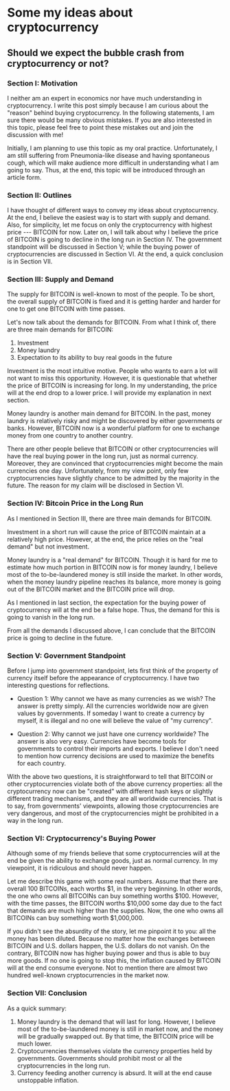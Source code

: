 # Some my ideas about cryptocurrency
## Should we expect the bubble crash from cryptocurrency or not?


### Section I: Motivation
I neither am an expert in economics nor have much understanding in cryptocurrency. I write this post simply because I am curious about the "reason" behind buying cryptocurrency. In the following statements, I am sure there would be many obvious mistakes. If you are also interested in this topic, please feel free to point these mistakes out and join the discussion with me!

Initially, I am planning to use this topic as my oral practice. Unfortunately, I am still suffering from Pneumonia-like disease and having spontaneous cough, which will make audience more difficult in understanding what I am going to say. Thus, at the end, this topic will be introduced through an article form.


### Section II: Outlines
I have thought of different ways to convey my ideas about cryptocurrency. At the end, I believe the easiest way is to start with supply and demand. Also, for simplicity, let me focus on only the cryptocurrency with highest price --- BITCOIN for now. Later on, I will talk about why I believe the price of BITCOIN is going to decline in the long run in Section IV. The government standpoint will be discussed in Section V; while the buying power of cryptocurrencies are discussed in Section VI. At the end, a quick conclusion is in Section VII.


### Section III: Supply and Demand
The supply for BITCOIN is well-known to most of the people. To be short, the overall supply of BITCOIN is fixed and it is getting harder and harder for one to get one BITCOIN with time passes. 

Let's now talk about the demands for BITCOIN. From what I think of, there are three main demands for BITCOIN:

1. Investment
2. Money laundry
3. Expectation to its ability to buy real goods in the future

Investment is the most intuitive motive. People who wants to earn a lot will not want to miss this opportunity. However, it is questionable that whether the price of BITCOIN is increasing for long. In my understanding, the price will at the end drop to a lower price. I will provide my explanation in next section.

Money laundry is another main demand for BITCOIN. In the past, money laundry is relatively risky and might be discovered by either governments or banks. However, BITCOIN now is a wonderful platform for one to exchange money from one country to another country.

There are other people believe that BITCOIN or other cryptocurrencies will have the real buying power in the long run, just as normal currency. Moreover, they are convinced that cryptocurrencies might become the main currencies one day. Unfortunately, from my view point, only few cryptocurrencies have slightly chance to be admitted by the majority in the future. The reason for my claim will be disclosed in Section VI.


### Section IV: Bitcoin Price in the Long Run
As I mentioned in Section III, there are three main demands for BITCOIN. 

Investment in a short run will cause the price of BITCOIN maintain at a relatively high price. However, at the end, the price relies on the "real demand" but not investment. 

Money laundry is a "real demand" for BITCOIN. Though it is hard for me to estimate how much portion in BITCOIN now is for money laundry, I believe most of the to-be-laundered money is still inside the market. In other words, when the money laundry pipeline reaches its balance, more money is going out of the BITCOIN market and the BITCOIN price will drop.

As I mentioned in last section, the expectation for the buying power of cryptocurrency will at the end be a false hope. Thus, the demand for this is going to vanish in the long run.

From all the demands I discussed above, I can conclude that the BITCOIN price is going to decline in the future.


### Section V: Government Standpoint
Before I jump into government standpoint, lets first think of the property of currency itself before the appearance of cryptocurrency. I have two interesting questions for reflections.

* Question 1: Why cannot we have as many currencies as we wish?
The answer is pretty simply. All the currencies worldwide now are given values by governments. If someday I want to create a currency by myself, it is illegal and no one will believe the value of "my currency".

* Question 2: Why cannot we just have one currency worldwide?
The answer is also very easy. Currencies have become tools for governments to control their imports and exports. I believe I don't need to mention how currency decisions are used to maximize the benefits for each country.

With the above two questions, it is straightforward to tell that BITCOIN or other cryptocurrencies violate both of the above currency properties: all the cryptocurrency now can be "created" with different hash keys or slightly different trading mechanisms, and they are all worldwide currencies. That is to say, from governments' viewpoints, allowing those cryptocurrencies are very dangerous, and most of the cryptocurrencies might be prohibited in a way in the long run.


### Section VI: Cryptocurrency's Buying Power
Although some of my friends believe that some cryptocurrencies will at the end be given the ability to exchange goods, just as normal currency. In my viewpoint, it is ridiculous and should never happen.

Let me describe this game with some real numbers. Assume that there are overall 100 BITCOINs, each worths $1, in the very beginning. In other words, the one who owns all BITCOINs can buy something worths $100. However, with the time passes, the BITCOIN worths $10,000 some day due to the fact that demands are much higher than the supplies. Now, the one who owns all BITCOINs can buy something worth $1,000,000.

If you didn't see the absurdity of the story, let me pinpoint it to you: all the money has been diluted. Because no matter how the exchanges between BITCOIN and U.S. dollars happen, the U.S. dollars do not vanish. On the contrary, BITCOIN now has higher buying power and thus is able to buy more goods. If no one is going to stop this, the inflation caused by BITCOIN will at the end consume everyone. Not to mention there are almost two hundred well-known cryptocurrencies in the market now.


### Section VII: Conclusion
As a quick summary:

1. Money laundry is the demand that will last for long. However, I believe most of the to-be-laundered money is still in market now, and the money will be gradually swapped out. By that time, the BITCOIN price will be much lower.
2. Cryptocurrencies themselves violate the currency properties held by governments. Governments should prohibit most or all the cryptocurrencies in the long run.
3. Currency feeding another currency is absurd. It will at the end cause unstoppable inflation.
